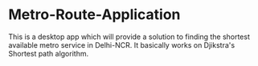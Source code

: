# Metro-Route-Application
This is a desktop app which will provide a solution to finding the shortest available metro service in Delhi-NCR. It basically works on Djikstra's Shortest path algorithm.
